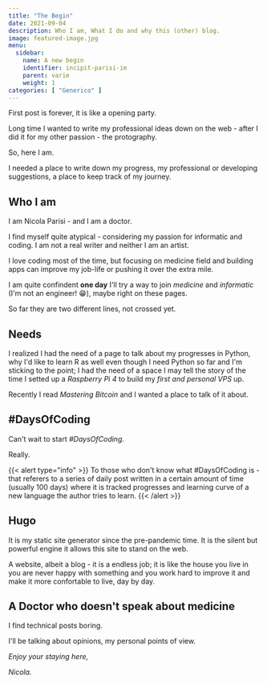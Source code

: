 ```yaml
---
title: "The Begin"
date: 2021-09-04
description: Who I am, What I do and why this (other) blog.
image: featured-image.jpg
menu:
  sidebar:
    name: A new begin
    identifier: incipit-parisi-im
    parent: varie
    weight: 1
categories: [ "Generico" ]
---
```


First post is forever, it is like a opening party.

Long time I wanted to write my professional ideas down on the web - after I did it for my other passion - the protography.

So, here I am.

I needed a place to write down my progress, my professional or developing suggestions, a place to keep track of my journey.

## Who I am

I am Nicola Parisi - and I am a doctor.

I find myself quite atypical - considering my passion for informatic and coding. I am not a real writer and neither I am an artist.

I love coding most of the time, but focusing on medicine field and building apps can improve my job-life or pushing it over the extra mile.

I am quite confindent **one day** I'll try a way to join _medicine_ and _informatic_ (I'm not an engineer! :grin:), maybe right on these pages.

So far they are two different lines, not crossed yet.

## Needs

I realized I had the need of a page to talk about my progresses in Python, why I'd like to learn R as well even though I need Python so far and I'm sticking to the point; I had the need of a space I may tell the story of the time I setted up a _Raspberry Pi 4_ to build my _first and personal VPS_ up.

Recently I read _Mastering Bitcoin_ and I wanted a place to talk of it about.

## #DaysOfCoding

Can't wait to start _#DaysOfCoding_.

Really.

{{< alert type="info" >}}
To those who don't know what #DaysOfCoding is - that referers to a series of daily post written in a certain amount of time (usually 100 days) where it is tracked progresses and learning curve of a new language the author tries to learn.
{{< /alert >}}

## Hugo

It is my static site generator since the pre-pandemic time. It is the silent but powerful engine it allows this site to stand on the web.

A website, albeit a blog - it is a endless job; it is like the house you live in you are never happy with something and you work hard to improve it and make it more confortable to live, day by day.

## A Doctor who doesn't speak about medicine
I find technical posts boring.

I'll be talking about opinions, my personal points of view.
` `
` `
  
_Enjoy your staying here,_

_Nicola._
